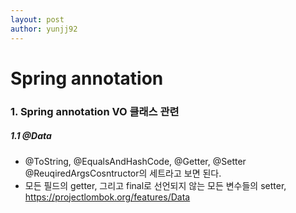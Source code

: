 ```yaml
---
layout: post
author: yunjj92
---
```

# Spring annotation
### 1. Spring annotation VO 클래스 관련 
##### 1.1 @Data
- @ToString, @EqualsAndHashCode, @Getter, @Setter @ReuqiredArgsCosntructor의 세트라고 보면 된다. 
- 모든 필드의 getter, 그리고 final로 선언되지 않는 모든 변수들의 setter, https://projectlombok.org/features/Data